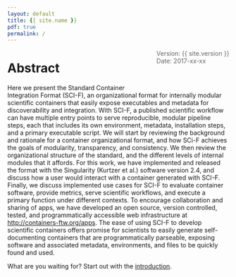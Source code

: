 ```yaml
---
layout: default
title: {{ site.name }}
pdf: true
permalink: /
---
```


<div style="float:right; margin-bottom:50px; color:#666">
Version: {{ site.version }}<br>
Date: 2017-xx-xx
</div>

# Abstract
Here we present the Standard Container Integration Format (SCI-F), an organizational format for internally modular scientific containers that easily expose executables and metadata for discoverability and integration. With SCI-F, a published scientific workflow can have multiple entry points to serve reproducible, modular pipeline steps, each that includes its own environment, metadata, installation steps, and a primary executable script. We will start by reviewing the background and rationale for a container organizational format, and how SCi-F achieves the goals of modularity, transparency, and consistency. We then review the organizational structure of the standard, and the different levels of internal modules that it affords. For this work, we have implemented and released the format with the Singularity (Kurtzer et al.) software version 2.4, and discuss how a user would interact with a container generated with SCI-F. Finally, we discuss implemented use cases for SCI-F to evaluate container software, provide metrics, serve scientific workflows, and execute a primary function under different contexts. To encourage collaboration and sharing of apps, we have developed an open source, version controlled, tested, and programmatically accessible web infrastructure at <a href="http://containers-ftw.org/apps" target="_blank">http://containers-ftw.org/apps</a>. The ease of using SCI-F to develop scientific containers offers promise for scientists to easily generate self-documenting containers that are programmatically parseable, exposing software and associated metadata, environments, and files to be quickly found and used.

What are you waiting for? Start out with the [introduction](pages/intro/).
